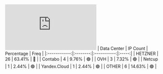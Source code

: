 ![Diagramm](https://github.com/obajay/StateSync-snapshots/blob/main/Projects/Qwoyn/1/README.md)
| Data Center | IP Count | Percentage | Freq |
|:------------:|:--------:|:-----------:|:-----:|
| HETZNER | 26 | 63.41% | 🔴 |
| Contabo | 4 | 9.76% | 🟢 |
| OVH | 3 | 7.32% | 🟢 |
| Netcup | 1 | 2.44% | 🟢 |
| Yandex.Cloud | 1 | 2.44% | 🟢 |
| OTHER | 6 | 14.63% | 🟢 |